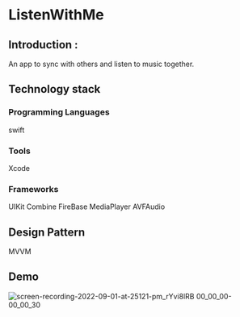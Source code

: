 # ListenWithMe

## Introduction :
An app to sync with others and listen to music together.

## Technology stack

### Programming Languages
swift

### Tools
Xcode

### Frameworks
UIKit
Combine
FireBase
MediaPlayer
AVFAudio

## Design Pattern
MVVM

## Demo
![screen-recording-2022-09-01-at-25121-pm_rYvi8lRB 00_00_00-00_00_30](https://user-images.githubusercontent.com/38067971/187940972-aedee8bd-54bf-41a7-b0fc-2d4488102f27.gif)
